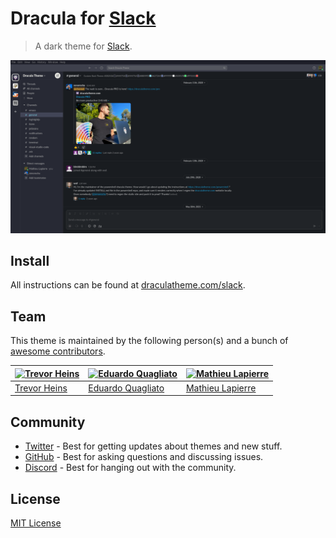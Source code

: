 # Dracula for [Slack](http://slack.com)

> A dark theme for [Slack](http://slack.com).

![Screenshot](./screenshot.png)

## Install

All instructions can be found at [draculatheme.com/slack](https://draculatheme.com/slack).

## Team

This theme is maintained by the following person(s) and a bunch of [awesome contributors](https://github.com/dracula/slack/graphs/contributors).




| [![Trevor Heins](https://avatars0.githubusercontent.com/u/1607028?v=3&s=70)](https://github.com/heinst) | [![Eduardo Quagliato](https://avatars3.githubusercontent.com/u/220744?v=3&s=70)](https://github.com/quagliato) | [![Mathieu Lapierre](https://avatars.githubusercontent.com/u/1811016?v=4&s=70)](https://github.com/taka0o) |
|---------------------------------------------------------------------------------------------------------|----------------------------------------------------------------------------------------------------------------|------------------------------------------------------------------------------------------------------------|
| [Trevor Heins](https://github.com/heinst)                                                               | [Eduardo Quagliato](https://github.com/quagliato)                                                              | [Mathieu Lapierre](https://github.com/taka0o)                                                              |

## Community

- [Twitter](https://twitter.com/draculatheme) - Best for getting updates about themes and new stuff.
- [GitHub](https://github.com/dracula/dracula-theme/discussions) - Best for asking questions and discussing issues.
- [Discord](https://draculatheme.com/discord-invite) - Best for hanging out with the community.

## License

[MIT License](./LICENSE)
